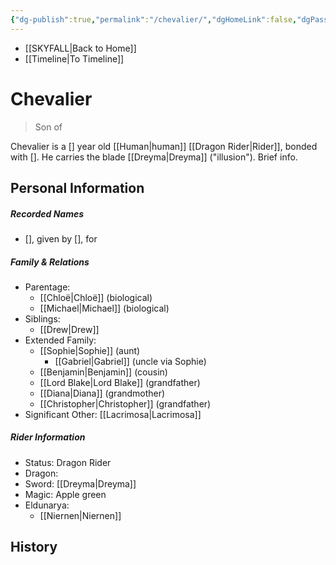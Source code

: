 ```yaml
---
{"dg-publish":true,"permalink":"/chevalier/","dgHomeLink":false,"dgPassFrontmatter":false}
---
```


- [[SKYFALL|Back to Home]]
- [[Timeline|To Timeline]]

# Chevalier 
>Son of

Chevalier is a [] year old [[Human|human]] [[Dragon Rider|Rider]], bonded with []. He carries the blade [[Dreyma|Dreyma]] ("illusion"). Brief info.

## Personal Information

##### Recorded Names
- [], given by [], for 

##### Family & Relations
- Parentage:
	- [[Chloë|Chloë]] (biological)
	- [[Michael|Michael]] (biological)
- Siblings:
	- [[Drew|Drew]]
- Extended Family:
	- [[Sophie|Sophie]] (aunt)
		- [[Gabriel|Gabriel]] (uncle via Sophie)
	- [[Benjamin|Benjamin]] (cousin)
	- [[Lord Blake|Lord Blake]] (grandfather)
	- [[Diana|Diana]] (grandmother)
	- [[Christopher|Christopher]] (grandfather)
- Significant Other: [[Lacrimosa|Lacrimosa]]

##### Rider Information
- Status: Dragon Rider
- Dragon: 
- Sword: [[Dreyma|Dreyma]]
- Magic: Apple green
- Eldunarya:
	- [[Niernen|Niernen]]

## History
